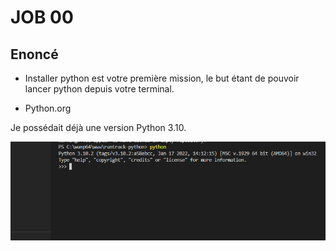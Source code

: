 # JOB 00

## Enoncé 

* Installer python est votre première mission, le but étant de pouvoir lancer python depuis votre terminal.

* Python.org



Je possédait déjà une version Python 3.10.

![Job 00](./Job00.png "Py3.10")